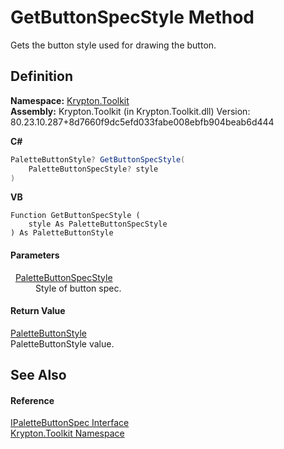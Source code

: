 # GetButtonSpecStyle Method


Gets the button style used for drawing the button.



## Definition
**Namespace:** <a href="79d2eac2-21f4-54ff-7552-b20c33c30600.md">Krypton.Toolkit</a>  
**Assembly:** Krypton.Toolkit (in Krypton.Toolkit.dll) Version: 80.23.10.287+8d7660f9dc5efd033fabe008ebfb904beab6d444

**C#**
``` C#
PaletteButtonStyle? GetButtonSpecStyle(
	PaletteButtonSpecStyle? style
)
```
**VB**
``` VB
Function GetButtonSpecStyle ( 
	style As PaletteButtonSpecStyle
) As PaletteButtonStyle
```



#### Parameters
<dl><dt>  <a href="83478590-f284-d2dc-1763-abdebf00e1cc.md">PaletteButtonSpecStyle</a></dt><dd>Style of button spec.</dd></dl>

#### Return Value
<a href="3ef88167-9cd0-c394-0517-05cc407b1a92.md">PaletteButtonStyle</a>  
PaletteButtonStyle value.

## See Also


#### Reference
<a href="67a39f59-bb36-d876-4991-a57b7e9aff33.md">IPaletteButtonSpec Interface</a>  
<a href="79d2eac2-21f4-54ff-7552-b20c33c30600.md">Krypton.Toolkit Namespace</a>  
